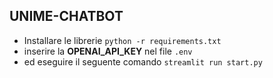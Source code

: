 ## UNIME-CHATBOT

* Installare le librerie 
`python -r requirements.txt`
* inserire la **OPENAI_API_KEY** nel file `.env`
* ed eseguire il seguente comando
`streamlit run start.py`
